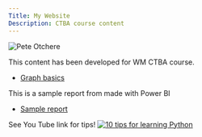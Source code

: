 ```yaml
---
Title: My Website
Description: CTBA course content
---
```





![Pete Otchere](pete8551.github.io/Pete.jpg) 



This content has been developed for WM CTBA course.
-  [Graph basics](/Graph_Basics/index.md) 

This is a sample report from made with Power BI
-  [Sample report](/pete8551/Report)
 

See You Tube link for tips!
[![10 tips for learning Python](https://img.youtube.com/vi/xsEXpzsLsc0.jpg)](http://www.youtube.com/watch?v=xsEXpzsLsc0)
